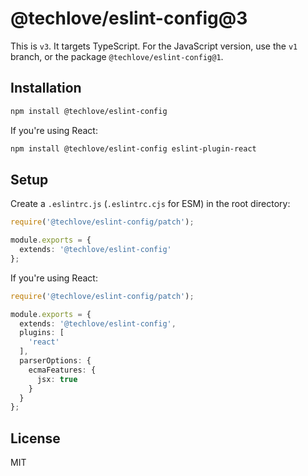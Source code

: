 # @techlove/eslint-config@3

This is `v3`. It targets TypeScript. For the JavaScript version, use the `v1` branch, or the package `@techlove/eslint-config@1`.

## Installation
```bash
npm install @techlove/eslint-config
```

If you're using React:

```bash
npm install @techlove/eslint-config eslint-plugin-react
```

## Setup
Create a `.eslintrc.js` (`.eslintrc.cjs` for ESM) in the root directory:

```typescript
require('@techlove/eslint-config/patch');

module.exports = {
  extends: '@techlove/eslint-config'
};
```

If you're using React:

```typescript
require('@techlove/eslint-config/patch');

module.exports = {
  extends: '@techlove/eslint-config',
  plugins: [
    'react'
  ],
  parserOptions: {
    ecmaFeatures: {
      jsx: true
    }
  }
};
```

## License

MIT
